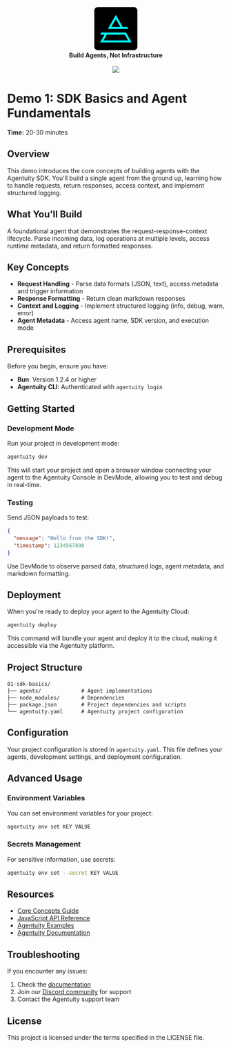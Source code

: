 <div align="center">
    <img src="https://raw.githubusercontent.com/agentuity/cli/refs/heads/main/.github/Agentuity.png" alt="Agentuity" width="100"/> <br/>
    <strong>Build Agents, Not Infrastructure</strong> <br/>
    <br/>
        <a target="_blank" href="https://app.agentuity.com/deploy" alt="Agentuity">
            <img src="https://app.agentuity.com/img/deploy.svg" />
        </a>
    <br />
</div>

# Demo 1: SDK Basics and Agent Fundamentals

**Time:** 20-30 minutes

## Overview

This demo introduces the core concepts of building agents with the Agentuity SDK. You'll build a single agent from the ground up, learning how to handle requests, return responses, access context, and implement structured logging.

## What You'll Build

A foundational agent that demonstrates the request-response-context lifecycle. Parse incoming data, log operations at multiple levels, access runtime metadata, and return formatted responses.

## Key Concepts

- **Request Handling** - Parse data formats (JSON, text), access metadata and trigger information
- **Response Formatting** - Return clean markdown responses
- **Context and Logging** - Implement structured logging (info, debug, warn, error)
- **Agent Metadata** - Access agent name, SDK version, and execution mode

## Prerequisites

Before you begin, ensure you have:

- **Bun**: Version 1.2.4 or higher
- **Agentuity CLI**: Authenticated with `agentuity login`

## Getting Started

### Development Mode

Run your project in development mode:

```bash
agentuity dev
```

This will start your project and open a browser window connecting your agent to the Agentuity Console in DevMode, allowing you to test and debug in real-time.

### Testing

Send JSON payloads to test:

```json
{
  "message": "Hello from the SDK!",
  "timestamp": 1234567890
}
```

Use DevMode to observe parsed data, structured logs, agent metadata, and markdown formatting.

## Deployment

When you're ready to deploy your agent to the Agentuity Cloud:

```bash
agentuity deploy
```

This command will bundle your agent and deploy it to the cloud, making it accessible via the Agentuity platform.

## Project Structure

```
01-sdk-basics/
├── agents/             # Agent implementations
├── node_modules/       # Dependencies
├── package.json        # Project dependencies and scripts
└── agentuity.yaml      # Agentuity project configuration
```

## Configuration

Your project configuration is stored in `agentuity.yaml`. This file defines your agents, development settings, and deployment configuration.

## Advanced Usage

### Environment Variables

You can set environment variables for your project:

```bash
agentuity env set KEY VALUE
```

### Secrets Management

For sensitive information, use secrets:

```bash
agentuity env set --secret KEY VALUE
```

## Resources

- [Core Concepts Guide](https://agentuity.dev/SDKs/javascript/core-concepts)
- [JavaScript API Reference](https://agentuity.dev/SDKs/javascript/api-reference)
- [Agentuity Examples](https://agentuity.dev/Examples)
- [Agentuity Documentation](https://agentuity.dev/SDKs/javascript)

## Troubleshooting

If you encounter any issues:

1. Check the [documentation](https://agentuity.dev/SDKs/javascript)
2. Join our [Discord community](https://discord.gg/agentuity) for support
3. Contact the Agentuity support team

## License

This project is licensed under the terms specified in the LICENSE file.
